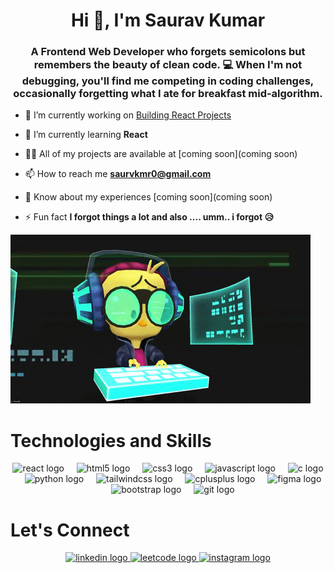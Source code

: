 <h1 align="center">Hi 👋, I'm Saurav Kumar</h1>
<h3 align="center">A Frontend Web Developer who forgets semicolons but remembers the beauty of clean code. 💻 When I'm not debugging, you'll find me competing in coding challenges, occasionally forgetting what I ate for breakfast mid-algorithm.</h3>



- 🔭 I’m currently working on [Building React Projects](https://github.com/saurvkmr0/REACT)

- 🌱 I’m currently learning **React**

- 👨‍💻 All of my projects are available at [coming soon](coming soon)

- 📫 How to reach me **saurvkmr0@gmail.com**

- 📄 Know about my experiences [coming soon](coming soon)

- ⚡ Fun fact **I forgot things a lot and also .... umm.. i forgot 😥**

 ![Alt Text](gifs/github_hero_gif.gif)

<h1>Technologies and Skills</h1>
<div align="center">
  <img src="https://cdn.jsdelivr.net/gh/devicons/devicon/icons/react/react-original.svg" height="40" alt="react logo"  />
  <img width="12" />
  <img src="https://cdn.jsdelivr.net/gh/devicons/devicon/icons/html5/html5-original.svg" height="40" alt="html5 logo"  />
  <img width="12" />
  <img src="https://cdn.jsdelivr.net/gh/devicons/devicon/icons/css3/css3-original.svg" height="40" alt="css3 logo"  />
  <img width="12" />
  <img src="https://cdn.jsdelivr.net/gh/devicons/devicon/icons/javascript/javascript-original.svg" height="40" alt="javascript logo"  />
  <img width="12" />
  <img src="https://cdn.jsdelivr.net/gh/devicons/devicon/icons/c/c-original.svg" height="40" alt="c logo"  />
  <img width="12" />
  <img src="https://cdn.jsdelivr.net/gh/devicons/devicon/icons/python/python-original.svg" height="40" alt="python logo"  />
  <img width="12" />
  <img src="https://cdn.simpleicons.org/tailwindcss/06B6D4" height="40" alt="tailwindcss logo"  />
  <img width="12" />
  <img src="https://cdn.jsdelivr.net/gh/devicons/devicon/icons/cplusplus/cplusplus-original.svg" height="40" alt="cplusplus logo"  />
  <img width="12" />
  <img src="https://skillicons.dev/icons?i=figma" height="40" alt="figma logo"  />
  <img width="12" />
  <img src="https://cdn.simpleicons.org/bootstrap/7952B3" height="40" alt="bootstrap logo"  />
  <img width="12" />
  <img src="https://cdn.simpleicons.org/git/F05032" height="40" alt="git logo"  />
</div>

###

<h1>Let's Connect</h1>
<div align="center">
  <a href="https://www.linkedin.com/in/saurav-kumar-57279b290/" target="_blank">
    <img src="https://img.shields.io/static/v1?message=LinkedIn&logo=linkedin&label=&color=0077B5&logoColor=white&labelColor=&style=for-the-badge" height="40" alt="linkedin logo"  />
  </a>
  <a href="https://leetcode.com/saurav0/" target="_blank">
    <img src="https://w7.pngwing.com/pngs/640/947/png-transparent-leetcode-button-icon.png" height="40" alt="leetcode logo"  />
  </a>
  <a href="https://www.instagram.com/its._.saurav/" target="_blank">
    <img src="https://img.shields.io/static/v1?message=Instagram&logo=instagram&label=&color=E4405F&logoColor=white&labelColor=&style=for-the-badge" height="40" alt="instagram logo"  />
  </a>
</div>

###
